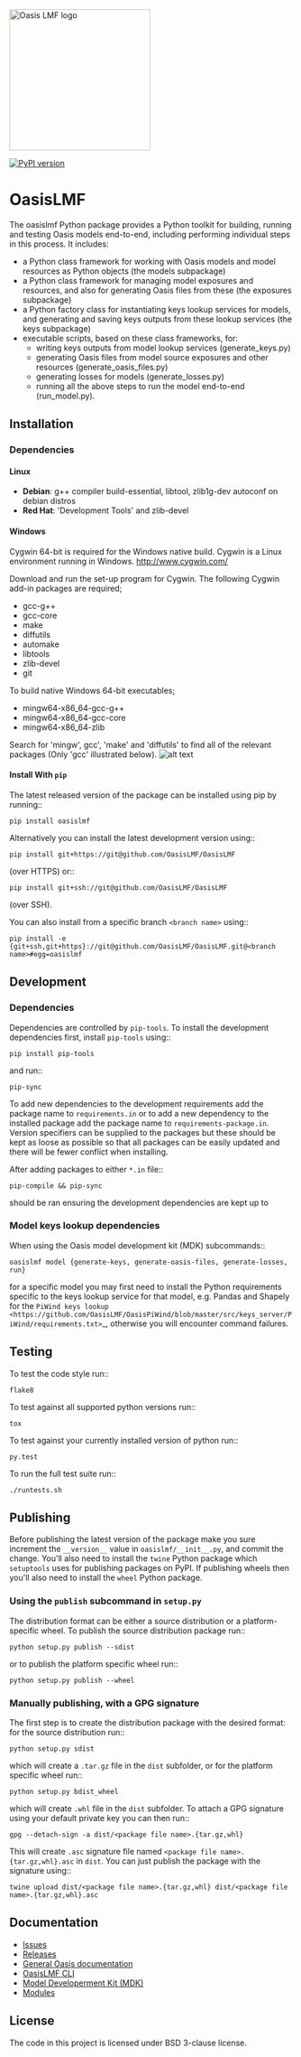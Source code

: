 <img src="https://oasislmf.org/packages/oasis_theme_package/themes/oasis_theme/assets/src/oasis-lmf-colour.png" alt="Oasis LMF logo" width="250"/>

[![PyPI version](https://badge.fury.io/py/oasislmf.svg)](https://badge.fury.io/py/oasislmf)

# OasisLMF

The oasislmf Python package provides a Python toolkit for building, running and testing Oasis models end-to-end, including performing individual steps in this process. It includes:

* a Python class framework for working with Oasis models and model resources as Python objects (the models subpackage)
* a Python class framework for managing model exposures and resources, and also for generating Oasis files from these (the exposures subpackage)
* a Python factory class for instantiating keys lookup services for models, and generating and saving keys outputs from these lookup services (the keys subpackage)
* executable scripts, based on these class frameworks, for: 
    * writing keys outputs from model lookup services (generate_keys.py)
    * generating Oasis files from model source exposures and other resources (generate_oasis_files.py)
    * generating losses for models (generate_losses.py)
    * running all the above steps to run the model end-to-end (run_model.py).

## Installation

### Dependencies

#### Linux

 * **Debian**: g++ compiler build-essential, libtool, zlib1g-dev autoconf on debian distros
 * **Red Hat**: 'Development Tools' and zlib-devel

#### Windows

Cygwin 64-bit is required for the Windows native build.  Cygwin is a Linux environment running in Windows.
http://www.cygwin.com/

Download and run the set-up program for Cygwin.
The following Cygwin add-in packages are required;

* gcc-g++
* gcc-core
* make
* diffutils
* automake
* libtools
* zlib-devel
* git


To build native Windows 64-bit executables;

* mingw64-x86_64-gcc-g++
* mingw64-x86_64-gcc-core
* mingw64-x86_64-zlib

Search for 'mingw', gcc', 'make' and 'diffutils' to find all of the relevant packages (Only 'gcc' illustrated below).
![alt text](docs/img/cygwin1.jpg "Add-in packages")

#### Install With ``pip``

The latest released version of the package can be installed using pip
by running::

    pip install oasislmf

Alternatively you can install the latest development version using::

    pip install git+https://git@github.com/OasisLMF/OasisLMF

(over HTTPS) or::

    pip install git+ssh://git@github.com/OasisLMF/OasisLMF

(over SSH).

You can also install from a specific branch ``<branch name>`` using::

    pip install -e {git+ssh,git+https}://git@github.com/OasisLMF/OasisLMF.git@<branch name>#egg=oasislmf

## Development

### Dependencies

Dependencies are controlled by ``pip-tools``. To install the development dependencies
first, install ``pip-tools`` using::

    pip install pip-tools

and run::

    pip-sync

To add new dependencies to the development requirements add the package name to ``requirements.in`` or
to add a new dependency to the installed package add the package name to ``requirements-package.in``.
Version specifiers can be supplied to the packages but these should be kept as loose as possible so that
all packages can be easily updated and there will be fewer conflict when installing.

After adding packages to either ``*.in`` file::

    pip-compile && pip-sync

should be ran ensuring the development dependencies are kept up to

### Model keys lookup dependencies

When using the Oasis model development kit (MDK) subcommands::

    oasislmf model {generate-keys, generate-oasis-files, generate-losses, run}

for a specific model you may first need to install the Python requirements specific to the
keys lookup service for that model, e.g. Pandas and Shapely for the `PiWind keys lookup <https://github.com/OasisLMF/OasisPiWind/blob/master/src/keys_server/PiWind/requirements.txt>`_, otherwise you will encounter command failures.

## Testing

To test the code style run::

    flake8

To test against all supported python versions run::

    tox

To test against your currently installed version of python run::

    py.test

To run the full test suite run::

    ./runtests.sh

## Publishing

Before publishing the latest version of the package make you sure increment the ``__version__`` value in ``oasislmf/__init__.py``, and commit the change. You'll also need to install the ``twine`` Python package which ``setuptools`` uses for publishing packages on PyPI. If publishing wheels then you'll also need to install the ``wheel`` Python package.

### Using the ``publish`` subcommand in ``setup.py``

The distribution format can be either a source distribution or a platform-specific wheel. To publish the source distribution package run::

    python setup.py publish --sdist

or to publish the platform specific wheel run::

    python setup.py publish --wheel

### Manually publishing, with a GPG signature

The first step is to create the distribution package with the desired format: for the source distribution run::

    python setup.py sdist

which will create a ``.tar.gz`` file in the ``dist`` subfolder, or for the platform specific wheel run::

    python setup.py bdist_wheel

which will create ``.whl`` file in the ``dist`` subfolder. To attach a GPG signature using your default private key you can then run::

    gpg --detach-sign -a dist/<package file name>.{tar.gz,whl}

This will create ``.asc`` signature file named ``<package file name>.{tar.gz,whl}.asc`` in ``dist``. You can just publish the package with the signature using::

    twine upload dist/<package file name>.{tar.gz,whl} dist/<package file name>.{tar.gz,whl}.asc
    
## Documentation
* <a href="https://github.com/OasisLMF/OasisLMF/issues">Issues</a>
* <a href="https://github.com/OasisLMF/OasisLMF/releases">Releases</a>
* <a href="https://oasislmf.github.io">General Oasis documentation</a>
* <a href="http://localhost:8000/html/docs/oasis_cli.html">OasisLMF CLI</a>
* <a href="http://localhost:8000/html/docs/oasis_cli.html">Model Developerment Kit (MDK)</a>
* <a href="http://localhost:8000/html/OasisLmf/modules.html">Modules</a>

## License
The code in this project is licensed under BSD 3-clause license.
